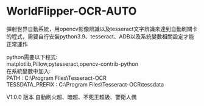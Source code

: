 # WorldFlipper-OCR-AUTO
彈射世界自動系統，用opencv影像辨識以及tesseract文字辨識來達到自動刷關卡的程式，需要自行安裝python3.9、tesseract、ADB以及系統變數相關設定才能正常運作

python需要以下程式:  
    matplotlib,Pillow,pytesseract,opencv-contrib-python  
在系統變數中加入:  
  PATH : C:\Program Files\Tesseract-OCR  
  TESSDATA_PREFIX : C:\Program Files\Tesseract-OCR\tessdata  

V1.0.0 版本
    自動刷火超、暗超、不死王超級、警衛人偶
